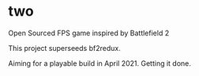 # two
Open Sourced FPS game inspired by Battlefield 2

This project superseeds bf2redux.



Aiming for a playable build in April 2021. Getting it done.
